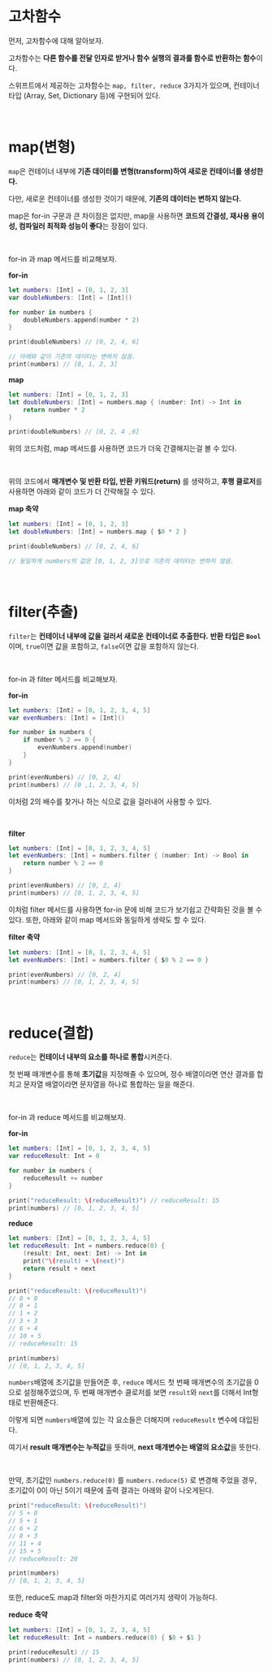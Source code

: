 # 고차함수
먼저, 고차함수에 대해 알아보자.

고차함수는 **다른 함수를 전달 인자로 받거나 함수 실행의 결과를 함수로 반환하는 함수**이다.

스위프트에서 제공하는 고차함수는 `map, filter, reduce` 3가지가 있으며, 컨테이너 타입 (Array, Set, Dictionary 등)에 구현되어 있다.

<br>

# map(변형)
`map`은 컨테이너 내부에 **기존 데이터를 변형(transform)하여 새로운 컨테이너를 생성한다.** 

다만, 새로운 컨테이너를 생성한 것이기 때문에, **기존의 데이터는 변하지 않는다.**

map은 for-in 구문과 큰 차이점은 없지만, map을 사용하면 **코드의 간결성, 재사용 용이성, 컴파일러 최적화 성능이 좋다**는 장점이 있다.

<br>

for-in 과 map 메서드를 비교해보자.

**for-in**
```swift
let numbers: [Int] = [0, 1, 2, 3]
var doubleNumbers: [Int] = [Int]()

for number in numbers {
    doubleNumbers.append(number * 2)
}

print(doubleNumbers) // [0, 2, 4, 6]

// 아래와 같이 기존의 데이터는 변하지 않음.
print(numbers) // [0, 1, 2, 3]
```

**map**
```swift
let numbers: [Int] = [0, 1, 2, 3]
let doubleNumbers: [Int] = numbers.map { (number: Int) -> Int in
    return number * 2
}

print(doubleNumbers) // [0, 2, 4 ,6]
```

위의 코드처럼, map 메서드를 사용하면 코드가 더욱 간결해지는걸 볼 수 있다.

<br>

위의 코드에서 **매개변수 및 반환 타입, 반환 키워드(return)** 를 생략하고, **후행 클로저**를 사용하면 아래와 같이 코드가 더 간략해질 수 있다.

**map 축약**

```swift
let numbers: [Int] = [0, 1, 2, 3]
let doubleNumbers: [Int] = numbers.map { $0 * 2 }

print(doubleNumbers) // [0, 2, 4, 6]

// 동일하게 numbers의 값은 [0, 1, 2, 3]으로 기존의 데이터는 변하지 않음.
```

<br>

# filter(추출)
`filter`는 **컨테이너 내부에 값을 걸러서 새로운 컨테이너로 추출한다.**  **반환 타입은 `Bool`** 이며, `true`이면 값을 포함하고, `false`이면 값을 포함하지 않는다.

<br>

for-in 과 filter 메서드를 비교해보자.

**for-in**

```swift
let numbers: [Int] = [0, 1, 2, 3, 4, 5]
var evenNumbers: [Int] = [Int]()

for number in numbers {
    if number % 2 == 0 {
        evenNumbers.append(number)
    }
}

print(evenNumbers) // [0, 2, 4]
print(numbers) // [0 ,1, 2, 3, 4, 5]
```

이처럼 2의 배수를 찾거나 하는 식으로 값을 걸러내어 사용할 수 있다.

<br>

**filter**

```swift
let numbers: [Int] = [0, 1, 2, 3, 4, 5]
let evenNumbers: [Int] = numbers.filter { (number: Int) -> Bool in
    return number % 2 == 0
}

print(evenNumbers) // [0, 2, 4]
print(numbers) // [0, 1, 2, 3, 4, 5]
```

이처럼 filter 메서드를 사용하면 for-in 문에 비해 코드가 보기쉽고 간략화된 것을 볼 수 있다. 또한, 아래와 같이 map 메서드와 동일하게 생략도 할 수 있다.

**filter 축약**

```swift
let numbers: [Int] = [0, 1, 2, 3, 4, 5]
let evenNumbers: [Int] = numbers.filter { $0 % 2 == 0 }

print(evenNumbers) // [0, 2, 4]
print(numbers) // [0, 1, 2, 3, 4, 5]
```

<br>

# reduce(결합)
`reduce`는 **컨테이너 내부의 요소를 하나로 통합**시켜준다.

첫 번째 매개변수를 통해 **초기값**을 지정해줄 수 있으며, 정수 배열이라면 연산 결과를 합치고 문자열 배열이라면 문자열을 하나로 통합하는 일을 해준다.

<br>

for-in 과 reduce 메서드를 비교해보자.

**for-in**
```swift
let numbers: [Int] = [0, 1, 2, 3, 4, 5]
var reduceResult: Int = 0

for number in numbers {
    reduceResult += number
}

print("reduceResult: \(reduceResult)") // reduceResult: 15
print(numbers) // [0, 1, 2, 3, 4, 5]
```

**reduce**

```swift
let numbers: [Int] = [0, 1, 2, 3, 4, 5]
let reduceResult: Int = numbers.reduce(0) {
    (result: Int, next: Int) -> Int in
    print("\(result) + \(next)")
    return result + next
}

print("reduceResult: \(reduceResult)")
// 0 + 0
// 0 + 1
// 1 + 2
// 3 + 3
// 6 + 4
// 10 + 5
// reduceResult: 15

print(numbers)
// [0, 1, 2, 3, 4, 5]
```
`numbers`배열에 초기값을 만들어준 후, `reduce` 메서드 첫 번째 매개변수의 초기값을 0으로 설정해주었으며, 두 번째 매개변수 클로저를 보면 `result`와 `next`를 더해서 Int형태로 반환해준다.

이렇게 되면 `numbers`배열에 있는 각 요소들은 더해지며 `reduceResult` 변수에 대입된다.

여기서 **result 매개변수는 누적값**을 뜻하며, **next 매개변수는 배열의 요소값**을 뜻한다. 

<br>

만약, 초기값인 `numbers.reduce(0)` 를 `numbers.reduce(5)` 로 변경해 주었을 경우, 초기값이 0이 아닌 5이기 때문에 출력 결과는 아래와 같이 나오게된다.
```swift
print("reduceResult: \(reduceResult)")
// 5 + 0
// 5 + 1
// 6 + 2
// 8 + 3
// 11 + 4
// 15 + 5
// reduceResult: 20

print(numbers)
// [0, 1, 2, 3, 4, 5]
```

또한, reduce도 map과 filter와 마찬가지로 여러가지 생략이 가능하다.

**reduce 축약**
```swift
let numbers: [Int] = [0, 1, 2, 3, 4, 5]
let reduceResult: Int = numbers.reduce(0) { $0 + $1 }

print(reduceResult) // 15
print(numbers) // [0, 1, 2, 3, 4, 5]
```
